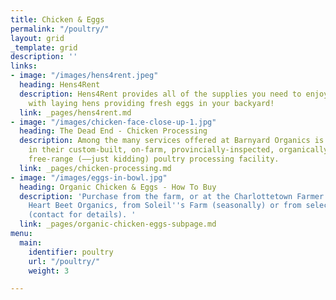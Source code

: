 ```yaml
---
title: Chicken & Eggs
permalink: "/poultry/"
layout: grid
_template: grid
description: ''
links:
- image: "/images/hens4rent.jpeg"
  heading: Hens4Rent
  description: Hens4Rent provides all of the supplies you need to enjoy a summer life
    with laying hens providing fresh eggs in your backyard!
  link: _pages/hens4rent.md
- image: "/images/chicken-face-close-up-1.jpg"
  heading: The Dead End - Chicken Processing
  description: Among the many services offered at Barnyard Organics is poultry processing
    in their custom-built, on-farm, provincially-inspected, organically approved,
    free-range (––just kidding) poultry processing facility.
  link: _pages/chicken-processing.md
- image: "/images/eggs-in-bowl.jpg"
  heading: Organic Chicken & Eggs - How To Buy
  description: 'Purchase from the farm, or at the Charlottetown Farmer''s Market via
    Heart Beet Organics, from Soleil''s Farm (seasonally) or from select retailers
    (contact for details). '
  link: _pages/organic-chicken-eggs-subpage.md
menu:
  main:
    identifier: poultry
    url: "/poultry/"
    weight: 3

---
```

